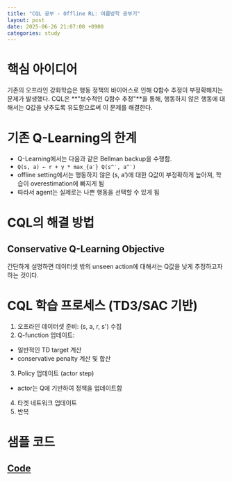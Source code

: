 ```yaml
---
title: "CQL 공부 - Offline RL: 여름방학 공부기"
layout: post
date: 2025-06-26 21:07:00 +0900
categories: study
---
```


# 핵심 아이디어
기존의 오프라인 강화학습은 행동 정책의 바이어스로 인해 Q함수 추정이 부정확해지는 문제가 발생했다.
CQL은 **"보수적인 Q함수 추정"**을 통해, 행동하지 않은 행동에 대해서는 Q값을 낮추도록 유도함으로써 이 문제를 해결한다.

# 기존 Q-Learning의 한계
- Q-Learning에서는 다음과 같은 Bellman backup을 수행함.
- `Q(s, a) ← r + γ * max_{a′} Q(s^′, a^′)`
- offline setting에서는 행동하지 않은 (s, a′)에 대한 Q값이 부정확하게 높아져, 학습이 overestimation에 빠지게 됨
- 따라서 agent는 실제로는 나쁜 행동을 선택할 수 있게 됨

# CQL의 해결 방법
## Conservative Q-Learning Objective
간단하게 설명하면 데이터셋 밖의 unseen action에 대해서는 Q값을 낮게 추정하고자 하는 것이다.

# CQL 학습 프로세스 (TD3/SAC 기반)
1. 오프라인 데이터셋 준비: (s, a, r, s') 수집
2. Q-function 업데이트:
- 일반적인 TD target 계산
- conservative penalty 계산 및 합산
3. Policy 업데이트 (actor step)
- actor는 Q에 기반하여 정책을 업데이트함
4. 타겟 네트워크 업데이트
5. 반복

# 샘플 코드
## [Code](https://github.com/soonawg/offline_rl_sample/blob/main/cql_sample.py)